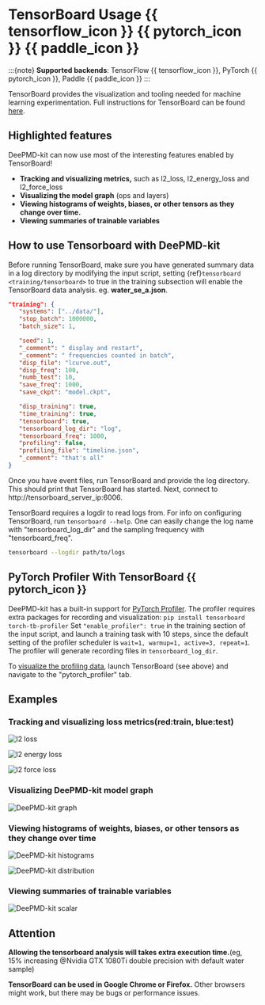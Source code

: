# TensorBoard Usage {{ tensorflow_icon }} {{ pytorch_icon }} {{ paddle_icon }}

:::{note}
**Supported backends**: TensorFlow {{ tensorflow_icon }}, PyTorch {{ pytorch_icon }}, Paddle {{ paddle_icon }}
:::

TensorBoard provides the visualization and tooling needed for machine learning
experimentation. Full instructions for TensorBoard can be found
[here](https://tensorflow.google.cn/tensorboard).

## Highlighted features

DeePMD-kit can now use most of the interesting features enabled by TensorBoard!

- **Tracking and visualizing metrics,** such as l2_loss, l2_energy_loss and l2_force_loss
- **Visualizing the model graph** (ops and layers)
- **Viewing histograms of weights, biases, or other tensors as they change over time.**
- **Viewing summaries of trainable variables**

<!-- * **Projecting embeddings to a lower dimensional space.**
* **Precision curves.** -->

## How to use Tensorboard with DeePMD-kit

Before running TensorBoard, make sure you have generated summary data in a log
directory by modifying the input script, setting {ref}`tensorboard <training/tensorboard>` to true in the training subsection will enable the TensorBoard data analysis. eg. **water_se_a.json**.

```json
"training": {
   "systems": ["../data/"],
   "stop_batch": 1000000,
   "batch_size": 1,

   "seed": 1,
   "_comment": " display and restart",
   "_comment": " frequencies counted in batch",
   "disp_file": "lcurve.out",
   "disp_freq": 100,
   "numb_test": 10,
   "save_freq": 1000,
   "save_ckpt": "model.ckpt",

   "disp_training": true,
   "time_training": true,
   "tensorboard": true,
   "tensorboard_log_dir": "log",
   "tensorboard_freq": 1000,
   "profiling": false,
   "profiling_file": "timeline.json",
   "_comment": "that's all"
}
```

Once you have event files, run TensorBoard and provide the log directory. This
should print that TensorBoard has started. Next, connect to http://tensorboard_server_ip:6006.

TensorBoard requires a logdir to read logs from. For info on configuring TensorBoard, run `tensorboard --help`.
One can easily change the log name with "tensorboard_log_dir" and the sampling frequency with "tensorboard_freq".

```bash
tensorboard --logdir path/to/logs
```

## PyTorch Profiler With TensorBoard {{ pytorch_icon }}

DeePMD-kit has a built-in support for [PyTorch Profiler](https://pytorch.org/tutorials/intermediate/tensorboard_profiler_tutorial.html#use-profiler-to-record-execution-events).
The profiler requires extra packages for recording and visualization:
`pip install tensorboard torch-tb-profiler`
Set `"enable_profiler": true` in the training section of the input script, and launch a training task with 10 steps, since the default setting of the profiler scheduler is `wait=1, warmup=1, active=3, repeat=1`.
The profiler will generate recording files in `tensorboard_log_dir`.

To [visualize the profiling data](https://pytorch.org/tutorials/intermediate/tensorboard_profiler_tutorial.html#use-tensorboard-to-view-results-and-analyze-model-performance), launch TensorBoard (see above) and navigate to the "pytorch_profiler" tab.

## Examples

### Tracking and visualizing loss metrics(red:train, blue:test)

![l2 loss](../images/l2_loss.png)

![l2 energy loss](../images/l2_energy_loss.png)

![l2 force loss](../images/l2_force_loss.png)

### Visualizing DeePMD-kit model graph

![DeePMD-kit graph](../images/tensorboard-graph.png)

### Viewing histograms of weights, biases, or other tensors as they change over time

![DeePMD-kit histograms](../images/tensorboard-histograms.png)

![DeePMD-kit distribution](../images/tensorboard-distribution.png)

### Viewing summaries of trainable variables

![DeePMD-kit scalar](../images/tensorboard-scalar.png)

## Attention

**Allowing the tensorboard analysis will takes extra execution time.**(eg, 15% increasing @Nvidia GTX 1080Ti double precision with default water sample)

**TensorBoard can be used in Google Chrome or Firefox.** Other browsers might work, but there may be bugs or performance issues.

